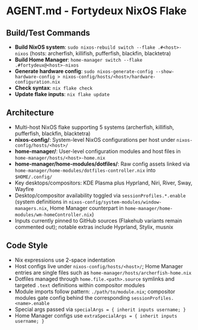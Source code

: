# AGENT.md - Fortydeux NixOS Flake

## Build/Test Commands
- **Build NixOS system**: `sudo nixos-rebuild switch --flake .#<host>-nixos` (hosts: archerfish, killifish, pufferfish, blackfin, blacktetra)
- **Build Home Manager**: `home-manager switch --flake .#fortydeux@<host>-nixos`
- **Generate hardware config**: `sudo nixos-generate-config --show-hardware-config > nixos-config/hosts/<host>/hardware-configuration.nix`
- **Check syntax**: `nix flake check`
- **Update flake inputs**: `nix flake update`

## Architecture
- Multi-host NixOS flake supporting 5 systems (archerfish, killifish, pufferfish, blackfin, blacktetra)
- **nixos-config/**: System-level NixOS configurations per host under `nixos-config/hosts/<host>/`
- **home-manager/**: User-level configuration modules and host files in `home-manager/hosts/<host>-home.nix`
- **home-manager/home-modules/dotfiles/**: Raw config assets linked via `home-manager/home-modules/dotfiles-controller.nix` into `$HOME/.config/`
- Key desktops/compositors: KDE Plasma plus Hyprland, Niri, River, Sway, Wayfire
- Desktop/compositor availability toggled via `sessionProfiles.*.enable` (system definitions in `nixos-config/system-modules/window-managers.nix`, Home Manager counterpart in `home-manager/home-modules/wm-homeController.nix`)
- Inputs currently pinned to GitHub sources (Flakehub variants remain commented out); notable extras include Hyprland, Stylix, musnix

## Code Style
- Nix expressions use 2-space indentation
- Host configs live under `nixos-config/hosts/<host>/`; Home Manager entries are single files such as `home-manager/hosts/archerfish-home.nix`
- Dotfiles managed through `home.file.<path>.source` symlinks and targeted `.text` definitions within compositor modules
- Module imports follow pattern: `./path/to/module.nix`; compositor modules gate config behind the corresponding `sessionProfiles.<name>.enable`
- Special args passed via `specialArgs = { inherit inputs username; }`
- Home Manager configs use `extraSpecialArgs = { inherit inputs username; }`
